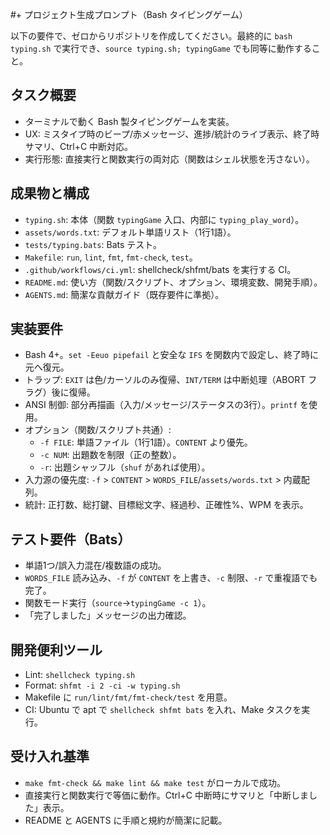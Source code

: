 #+ プロジェクト生成プロンプト（Bash タイピングゲーム）

以下の要件で、ゼロからリポジトリを作成してください。最終的に `bash typing.sh` で実行でき、`source typing.sh; typingGame` でも同等に動作すること。

## タスク概要
- ターミナルで動く Bash 製タイピングゲームを実装。
- UX: ミスタイプ時のビープ/赤メッセージ、進捗/統計のライブ表示、終了時サマリ、Ctrl+C 中断対応。
- 実行形態: 直接実行と関数実行の両対応（関数はシェル状態を汚さない）。

## 成果物と構成
- `typing.sh`: 本体（関数 `typingGame` 入口、内部に `typing_play_word`）。
- `assets/words.txt`: デフォルト単語リスト（1行1語）。
- `tests/typing.bats`: Bats テスト。
- `Makefile`: `run`, `lint`, `fmt`, `fmt-check`, `test`。
- `.github/workflows/ci.yml`: shellcheck/shfmt/bats を実行する CI。
- `README.md`: 使い方（関数/スクリプト、オプション、環境変数、開発手順）。
- `AGENTS.md`: 簡潔な貢献ガイド（既存要件に準拠）。

## 実装要件
- Bash 4+。`set -Eeuo pipefail` と安全な `IFS` を関数内で設定し、終了時に元へ復元。
- トラップ: `EXIT` は色/カーソルのみ復帰、`INT/TERM` は中断処理（ABORT フラグ）後に復帰。
- ANSI 制御: 部分再描画（入力/メッセージ/ステータスの3行）。`printf` を使用。
- オプション（関数/スクリプト共通）:
  - `-f FILE`: 単語ファイル（1行1語）。`CONTENT` より優先。
  - `-c NUM`: 出題数を制限（正の整数）。
  - `-r`: 出題シャッフル（`shuf` があれば使用）。
- 入力源の優先度: `-f` > `CONTENT` > `WORDS_FILE`/`assets/words.txt` > 内蔵配列。
- 統計: 正打数、総打鍵、目標総文字、経過秒、正確性%、WPM を表示。

## テスト要件（Bats）
- 単語1つ/誤入力混在/複数語の成功。
- `WORDS_FILE` 読み込み、`-f` が `CONTENT` を上書き、`-c` 制限、`-r` で重複語でも完了。
- 関数モード実行（`source`→`typingGame -c 1`）。
- 「完了しました」メッセージの出力確認。

## 開発便利ツール
- Lint: `shellcheck typing.sh`
- Format: `shfmt -i 2 -ci -w typing.sh`
- Makefile に `run/lint/fmt/fmt-check/test` を用意。
- CI: Ubuntu で apt で `shellcheck shfmt bats` を入れ、Make タスクを実行。

## 受け入れ基準
- `make fmt-check && make lint && make test` がローカルで成功。
- 直接実行と関数実行で等価に動作。Ctrl+C 中断時にサマリと「中断しました」表示。
- README と AGENTS に手順と規約が簡潔に記載。
